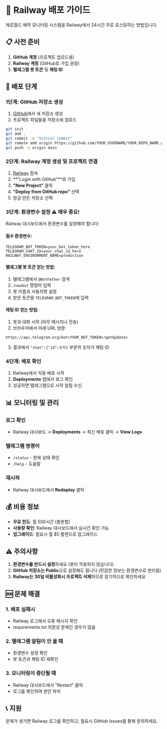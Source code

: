 # 🚀 Railway 배포 가이드

제로월드 예약 모니터링 시스템을 Railway에서 24시간 무료 호스팅하는 방법입니다.

## 📋 사전 준비

1. **GitHub 계정** (프로젝트 업로드용)
2. **Railway 계정** (GitHub로 가입 권장)
3. **텔레그램 봇 토큰** 및 **채팅 ID**

## 🔧 배포 단계

### 1단계: GitHub 저장소 생성

1. [GitHub](https://github.com)에서 새 저장소 생성
2. 프로젝트 파일들을 저장소에 업로드

```bash
git init
git add .
git commit -m "Initial commit"
git remote add origin https://github.com/YOUR_USERNAME/YOUR_REPO_NAME.git
git push -u origin main
```

### 2단계: Railway 계정 생성 및 프로젝트 연결

1. [Railway](https://railway.app) 접속
2. **"Login with GitHub"**로 가입
3. **"New Project"** 클릭
4. **"Deploy from GitHub repo"** 선택
5. 방금 만든 저장소 선택

### 3단계: 환경변수 설정 ⚠️ **매우 중요!**

Railway 대시보드에서 환경변수를 설정해야 합니다:

#### 필수 환경변수:
```
TELEGRAM_BOT_TOKEN=your_bot_token_here
TELEGRAM_CHAT_ID=your_chat_id_here
RAILWAY_ENVIRONMENT_NAME=production
```

#### 텔레그램 봇 토큰 얻는 방법:
1. 텔레그램에서 `@BotFather` 검색
2. `/newbot` 명령어 입력
3. 봇 이름과 사용자명 설정
4. 받은 토큰을 `TELEGRAM_BOT_TOKEN`에 입력

#### 채팅 ID 얻는 방법:
1. 봇과 대화 시작 (아무 메시지나 전송)
2. 브라우저에서 아래 URL 방문:
```
https://api.telegram.org/bot<YOUR_BOT_TOKEN>/getUpdates
```
3. 결과에서 `"chat":{"id":숫자}` 부분의 숫자가 채팅 ID

### 4단계: 배포 확인

1. Railway에서 자동 배포 시작
2. **Deployments** 탭에서 로그 확인
3. 성공하면 텔레그램으로 시작 알림 수신

## 📊 모니터링 및 관리

### 로그 확인
- Railway 대시보드 → **Deployments** → 최신 배포 클릭 → **View Logs**

### 텔레그램 명령어
- `/status` - 현재 상태 확인
- `/help` - 도움말

### 재시작
- Railway 대시보드에서 **Redeploy** 클릭

## 💰 비용 정보

- **무료 한도**: 월 500시간 (충분함)
- **사용량 확인**: Railway 대시보드에서 실시간 확인 가능
- **업그레이드**: 필요시 월 $5 플랜으로 업그레이드

## ⚠️ 주의사항

1. **환경변수를 반드시 설정**하세요 (봇이 작동하지 않습니다)
2. **GitHub 저장소는 Public**으로 설정해도 됩니다 (민감한 정보는 환경변수로 분리됨)
3. **Railway는 30일 비활성화시 프로젝트 삭제**하므로 정기적으로 확인하세요

## 🆘 문제 해결

### 1. 배포 실패시
- Railway 로그에서 오류 메시지 확인
- requirements.txt 의존성 문제인 경우가 많음

### 2. 텔레그램 알림이 안 올 때
- 환경변수 설정 확인
- 봇 토큰과 채팅 ID 재확인

### 3. 모니터링이 중단될 때
- Railway 대시보드에서 "Restart" 클릭
- 로그를 확인하여 원인 파악

## 📞 지원

문제가 생기면 Railway 로그를 확인하고, 필요시 GitHub Issues를 통해 문의하세요.